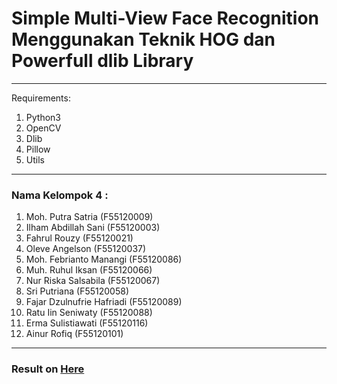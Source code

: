# Simple Multi-View Face Recognition Menggunakan Teknik HOG dan Powerfull dlib Library
<hr>

Requirements:
1. Python3
2. OpenCV
3. Dlib
4. Pillow
5. Utils
<hr>

### Nama Kelompok 4 :
1) Moh. Putra Satria (F55120009) 
2) Ilham Abdillah Sani (F55120003) 
3) Fahrul Rouzy (F55120021) 
4) Oleve Angelson (F55120037) 
5) Moh. Febrianto Manangi (F55120086) 
6) Muh. Ruhul Iksan (F55120066) 
7) Nur Riska Salsabila (F55120067) 
8) Sri Putriana (F55120058) 
9) Fajar Dzulnufrie Hafriadi (F55120089) 
10) Ratu Iin Seniwaty (F55120088) 
11) Erma Sulistiawati (F55120116) 
12) Ainur Rofiq (F55120101)

<hr>

### Result on <a href="youtu.be/ubRumcFOTIg">Here</a>
